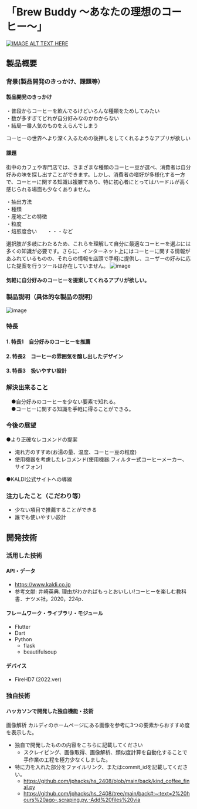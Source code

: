 # 「Brew Buddy ～あなたの理想のコーヒー～」

[![IMAGE ALT TEXT HERE](https://jphacks.com/wp-content/uploads/2024/07/JPHACKS2024_ogp.jpg)](https://www.youtube.com/watch?v=DZXUkEj-CSI)

## 製品概要
### 背景(製品開発のきっかけ、課題等）
#### 製品開発のきっかけ
・普段からコーヒーを飲んでるけどいろんな種類をためしてみたい  
・数が多すぎてどれが自分好みなのかわからない  
・結局一番人気のものをえらんでしまう  
 
コーヒーの世界へより深く入るための後押しをしてくれるようなアプリが欲しい

#### 課題
街中のカフェや専門店では、さまざまな種類のコーヒー豆が選べ、消費者は自分好みの味を探し出すことができます。しかし、消費者の嗜好が多様化する一方で、コーヒーに関する知識は複雑であり、特に初心者にとってはハードルが高く感じられる場面も少なくありません。

 ・抽出方法  
 ・種類  
 ・産地ごとの特徴  
 ・粒度  
 ・焙煎度合い　　・・・など  
   
 選択肢が多岐にわたるため、これらを理解して自分に最適なコーヒーを選ぶには多くの知識が必要です。さらに、インターネット上にはコーヒーに関する情報があふれているものの、それらの情報を店頭で手軽に提供し、ユーザーの好みに応じた提案を行うツールは存在していません。
![image](https://github.com/user-attachments/assets/eb52ac16-fb8f-4245-a27c-400ce4b0dc7d)

 

#### 気軽に自分好みのコーヒーを提案してくれるアプリが欲しい。

### 製品説明（具体的な製品の説明）
![image](https://github.com/user-attachments/assets/5f06a2a2-f984-4482-b8ea-e9341a112dd0)
### 特長
#### 1. 特長1　自分好みのコーヒーを推薦
#### 2. 特長2　コーヒーの雰囲気を醸し出したデザイン
#### 3. 特長3　扱いやすい設計

### 解決出来ること
　●自分好みのコーヒーを少ない要素で知れる。  
　●コーヒーに関する知識を手軽に得ることができる。  

### 今後の展望
●より正確なレコメンドの提案
- 淹れ方のすすめ(お湯の量、温度、コーヒー豆の粒度)
- 使用機器を考慮したレコメンド(使用機器:フィルター式コーヒーメーカー、サイフォン)
  
●KALDI公式サイトへの導線

### 注力したこと（こだわり等）
* 少ない項目で推薦することができる
* 誰でも使いやすい設計

## 開発技術
### 活用した技術
#### API・データ
* https://www.kaldi.co.jp
* 参考文献: 井崎英典. 理由がわかればもっとおいしい!コーヒーを楽しむ教科書．ナツメ社，2020，224p．


#### フレームワーク・ライブラリ・モジュール
* Flutter
* Dart
* Python
   - flask
   - beautifulsoup

#### デバイス
* FireHD7 (2022.ver)
  

### 独自技術
#### ハッカソンで開発した独自機能・技術
画像解析 カルディのホームページにある画像を参考に3つの要素からおすすめ度を表示した。
* 独自で開発したものの内容をこちらに記載してください
  - スクレイピング、画像取得、画像解析、類似度計算を自動化することで手作業の工程を極力少なくしました。
* 特に力を入れた部分をファイルリンク、またはcommit_idを記載してください。  
  - https://github.com/jphacks/hs_2408/blob/main/back/kind_coffee_final.py
  - https://github.com/jphacks/hs_2408/tree/main/back#:~:text=2%20hours%20ago-,scraping.py,-Add%20files%20via
  
